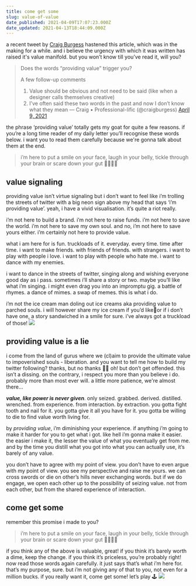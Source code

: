 ```yaml
---
title: come get some
slug: value-of-value
date_published: 2021-04-09T17:07:23.000Z
date_updated: 2021-04-13T18:44:09.000Z
---
```


a recent tweet by [Craig Burgess](https://www.getdoingthings.com) hastened this article, which was in the making for a while. and i believe the urgency with which it was written has raised it's value manifold. but you won’t know till you’ve read it, will you?

> Does the words “providing value” trigger you?
> 
> A few follow-up comments
> 
> 1. Value should be obvious and not need to be said (like when a designer calls themselves creative)
> 2. I’ve often said these two words in the past and now I don’t know what they mean
> &mdash; Craig • Professional-lific (@craigburgess) [April 9, 2021](https://twitter.com/craigburgess/status/1380537011522650118?ref_src=twsrc%5Etfw)

the phrase ‘providing value’ totally gets my goat for quite a few reasons. if you’re a long time reader of my daily letter you’ll recognise these words below. i want you to read them carefully because we're gonna talk about them at the end.

> i’m here to put a smile on your face, laugh in your belly, tickle through your brain or scare down your gut 🙂🤣🧠😱

## value signaling

providing value isn’t virtue signaling but i don’t want to feel like i’m trolling the streets of twitter with a big neon sign above my head that says ‘i’m providing value’. yeah, i have a vivid visualisation. it’s quite a riot really.

i’m not here to build a brand. i’m not here to raise funds. i’m not here to save the world. i’m not here to save my own soul. and no, i’m not here to save yours either. i’m certainly not here to provide value.

what i am here for is fun. truckloads of it. everyday. every time. time after time. i want to make friends. with friends of friends. with strangers. i want to play with people i love. i want to play with people who hate me. i want to dance with my enemies.

i want to dance in the streets of twitter, singing along and wishing everyone good day as i pass. sometimes i’ll share a story or two. maybe you’ll like what i’m singing. i might even drag you into an impromptu gig. a battle of rhymes. a dance of mimes. a swap of memes. this is what i do.

i’m not the ice cream man doling out ice creams aka providing value to parched souls. i will however share my ice cream if you’d like🍦or if i don’t have one, a story sandwiched in a smile for sure. i’ve always got a truckload of those!
![](https://images.unsplash.com/photo-1560864605-a54544918cb8?crop=entropy&amp;cs=tinysrgb&amp;fit=max&amp;fm=jpg&amp;ixid=MnwxNDIyNzR8MHwxfHNlYXJjaHwxNXx8aWNlJTIwY3JlYW0lMjB0cnVja3xlbnwwfHx8fDE2MTc5ODcxMzc&amp;ixlib=rb-1.2.1&amp;q=80&amp;w=1080)
## providing value is a lie

i come from the land of gurus where we (cl)aim to provide the ultimate value to impoverished souls - liberation. and you want to tell me how to build my twitter following? thanks, but no thanks 🙏🏽 oh! but don’t get offended. this isn’t a dissing. on the contrary, i respect you more than you believe i do. probably more than most ever will. a little more patience, we're almost there...

***value, like power is never given***. only seized. grabbed. derived. distilled. wrenched. from experience. from interaction. by extraction. you gotta fight tooth and nail for it. you gotta give it all you have for it. you gotta be willing to die to find value worth living for.

by *providing value*, i’m diminishing your experience. if anything i’m going to make it harder for you to get what i got. like hell i’m gonna make it easier. the easier i make it, the lesser the value of what you eventually get from me. and by the time you distill what you got into what you can actually use, it’s barely of any value.

you don’t have to agree with my point of view. you don’t have to even argue with my point of view. you see my perspective and raise me yours. we can cross swords or die on other’s hills never exchanging words. but if we do engage, we open each other up to the possibility of seizing value. not from each other, but from the shared experience of interaction.

## come get some

remember this promise i made to you?

> i’m here to put a smile on your face, laugh in your belly, tickle through your brain or scare down your gut 🙂🤣🧠😱

if you think any of the above is valuable, great! if you think it’s barely worth a dime, keep the change. if you think it’s priceless, you’re probably right! now read those words again carefully. it just says that’s what i’m here for. that’s my purpose, sure. but i’m not giving any of that to you, not even for a million bucks. if you really want it, come get some! let’s play 🕹
![](https://images.unsplash.com/photo-1500114434493-7cf32027f4fe?crop=entropy&amp;cs=tinysrgb&amp;fit=max&amp;fm=jpg&amp;ixid=MnwxNDIyNzR8MHwxfHNlYXJjaHwxNHx8Y2hhbGxlbmdlfGVufDB8fHx8MTYxNzk4NDY5OA&amp;ixlib=rb-1.2.1&amp;q=80&amp;w=1080)
